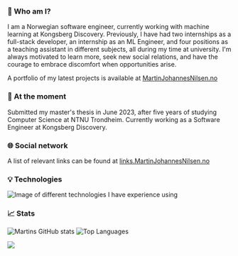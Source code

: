 ### 👋 Who am I?

I am a Norwegian software engineer, currently working with machine learning at Kongsberg Discovery. Previously, I have had two internships as a full-stack developer, an internship as an ML Engineer, and four positions as a teaching assistant in different subjects, all during my time at university. I'm always motivated to learn more, seek new social relations, and have the courage to embrace discomfort when opportunities arise.

A portfolio of my latest projects is available at [MartinJohannesNilsen.no](https://martinjohannesnilsen.no)

### 🔭 At the moment

Submitted my master's thesis in June 2023, after five years of studying Computer Science at NTNU Trondheim. Currently working as a Software Engineer at Kongsberg Discovery.

### 🌐 Social network

A list of relevant links can be found at [links.MartinJohannesNilsen.no](https://links.martinjohannesnilsen.no)


### 💡 Technologies

<img alt="Image of different technologies I have experience using" src="https://github.com/Martinnilsen99/Martinnilsen99/blob/main/assets/img/technologies.png"/>

### 📈 Stats

![Martins GitHub stats](https://github-readme-stats.vercel.app/api?username=MartinJohannesNilsen&theme=calm&show_icons=true&hide=prs&line_height=24&count_private=true&bg_color=021b2e&icon_color=fff&text_color=fff&title_color=fff&hide_border=true)
![Top Languages](https://github-readme-stats.vercel.app/api/top-langs/?username=MartinJohannesNilsen&theme=calm&langs_count=6&layout=compact&exclude_repo=tdt4225-assignment1,tdt4225-assignment2,tdt4225-assignment3&bg_color=021b2e&title_color=fff&hide_border=true&text_color=fff)

![](https://komarev.com/ghpvc/?username=MartinNilsen99&style=flat-square)
